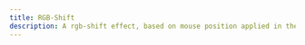 ```yaml
---
title: RGB-Shift
description: A rgb-shift effect, based on mouse position applied in the fragment shader.
---
```

